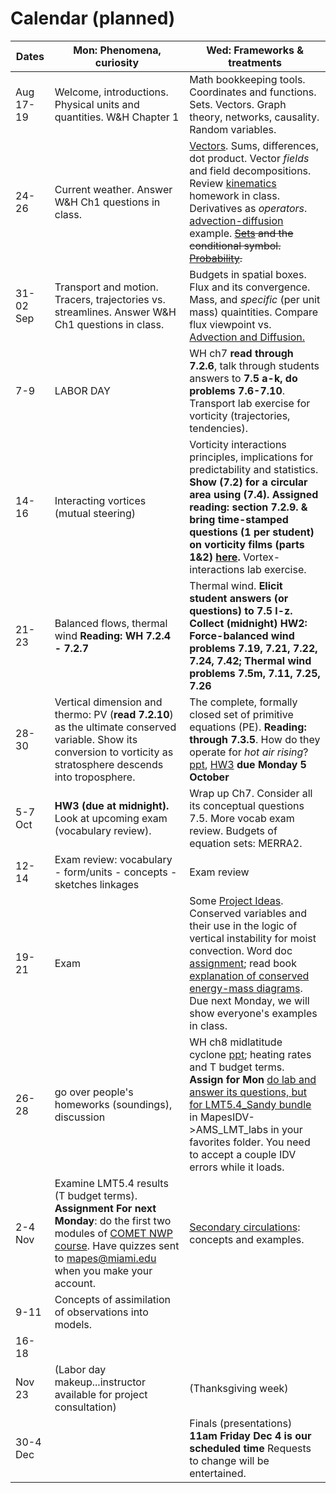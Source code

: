 # Calendar (planned) 

Dates	|Mon: Phenomena, curiosity	|Wed: Frameworks & treatments 
-------|------------- | ------------- 
Aug 17-19	|Welcome, introductions. Physical units and quantities. W&H Chapter 1	|Math bookkeeping tools. Coordinates and functions. Sets. Vectors. Graph theory, networks, causality. Random variables. 
24-26	|Current weather. Answer W&H Ch1 questions in class.	|[Vectors](https://www.feynmanlectures.caltech.edu/I_11.html). Sums, differences, dot product. Vector *fields* and field decompositions. Review [kinematics](https://colab.research.google.com/drive/1uY31iYu5dZ5E9F-UoYrpWQf4UnJLvoKG?usp=sharing) homework in class. Derivatives as *operators*. [advection-diffusion](https://github.com/ATMOcanes/ATM651_2020/blob/master/Grammar/Advection_diffusion.demos.pdf) example. ~~[Sets](https://en.wikipedia.org/wiki/Set_(mathematics)#Set-builder_notation) and the conditional symbol. [Probability](https://hyp.is/7oMpMudFEeqKjO-LQbqjew/en.wikipedia.org/wiki/Probability_interpretations).~~ 
31-02 Sep	|Transport and motion. Tracers, trajectories vs. streamlines.  Answer W&H Ch1 questions in class.	|Budgets in spatial boxes. Flux and its convergence. Mass, and *specific* (per unit mass) quaintities.  Compare flux viewpoint vs. [Advection and Diffusion.](https://github.com/ATMOcanes/ATM651_2020/blob/master/Grammar/Advection_diffusion.demos.pdf) 
7-9	|LABOR DAY 	| WH ch7 **read through 7.2.6**, talk through students answers to **7.5 a-k, do problems 7.6-7.10**. Transport lab exercise for vorticity (trajectories, tendencies).|
|14-16	|Interacting vortices (mutual steering) |Vorticity interactions principles, implications for predictability and statistics. **Show (7.2) for a circular area using (7.4). Assigned reading: section 7.2.9. & bring time-stamped questions (1 per student) on vorticity films (parts 1&2) [here](http://web.mit.edu/hml/ncfmf.html).** Vortex-interactions lab exercise.
21-23	|Balanced flows, thermal wind **Reading: WH 7.2.4 - 7.2.7**	|Thermal wind. **Elicit student answers (or questions) to 7.5 l-z.	Collect (midnight) HW2: Force-balanced wind problems 7.19, 7.21, 7.22, 7.24, 7.42; Thermal wind problems 7.5m, 7.11, 7.25, 7.26** 	
28-30	| Vertical dimension and thermo: PV (**read 7.2.10**) as the ultimate conserved variable. Show its conversion to vorticity as stratosphere descends into troposphere. |The complete, formally closed set of primitive equations (PE). **Reading: through 7.3.5**. How do they operate for *hot air rising*? [ppt](https://github.com/ATMOcanes/ATM651_2020/tree/master/Class_sessions/2020-09-29%20PE%20view%20of%20how%20hot%20air%20rises), [HW3](https://github.com/ATMOcanes/ATM651_2020/blob/master/Exam_and_problems/HW3.PE_hotairrises.how.pdf) **due Monday 5 October**
5-7 Oct	|**HW3 (due at midnight).** Look at upcoming exam (vocabulary review). | Wrap up Ch7. Consider all its conceptual questions 7.5. More vocab exam review. Budgets of equation sets: MERRA2. 
12-14	|Exam review: vocabulary - form/units - concepts - sketches linkages | Exam review  
19-21	| Exam| Some [Project Ideas](https://github.com/ATMOcanes/ATM651_2020/blob/master/ProjectIdeas.md). Conserved variables and their use in the logic of vertical instability for moist convection. Word doc [assignment](https://github.com/ATMOcanes/ATM651_2020/blob/master/Exam_and_problems/HW4_MSEplots_soundings.docx); read book [explanation of conserved energy-mass diagrams](https://github.com/ATMOcanes/ATM651_2020/blob/master/Exam_and_problems/Chapter4_LiftedParcelBuoy.pdf).  Due next Monday, we will show everyone's examples in class. 
26-28	|  go over people's homeworks (soundings), discussion	| WH ch8 midlatitude cyclone [ppt](https://github.com/ATMOcanes/ATM651_2020/blob/master/Wallace_Hobbs_ch8_Nov10_storm.ppt); heating rates and T budget terms. **Assign for Mon** [do lab and answer its questions, but for LMT5.4_Sandy bundle](https://github.com/ATMOcanes/ATM651_2020/blob/master/Exam_and_problems/Heatingrates_MERRA_LMTpages.pdf) in MapesIDV->AMS_LMT_labs in your favorites folder. You need to accept a couple IDV errors while it loads. 
2-4 Nov	| Examine LMT5.4 results (T budget terms). **Assignment For next Monday**: do the first two modules of [COMET NWP course](https://www.meted.ucar.edu/training_course.php?id=21). Have quizzes sent to mapes@miami.edu when you make your account.	| [Secondary circulations](https://en.wikipedia.org/wiki/Secondary_flow): concepts and examples.
9-11	|	Concepts of assimilation of observations into models. | 
16-18	|	|
Nov 23	|(Labor day makeup...instructor available for project consultation)	|(Thanksgiving week)
30-4 Dec	|       | Finals (presentations)  **11am Friday Dec 4 is our scheduled time** Requests to change will be entertained.
